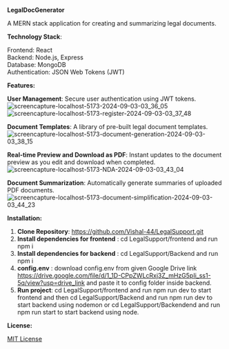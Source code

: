 <b>LegalDocGenerator</b>

A MERN stack application for creating and summarizing legal documents.

**Technology Stack**:

  Frontend: React <br>
  Backend: Node.js, Express <br>
  Database: MongoDB <br>
  Authentication: JSON Web Tokens (JWT) <br>

<b>Features:</b>

**User Management**: Secure user authentication using JWT tokens.
![screencapture-localhost-5173-2024-09-03-03_36_05](https://github.com/user-attachments/assets/5a54c015-bab7-4681-a05c-ab44e0ac857e)
![screencapture-localhost-5173-register-2024-09-03-03_37_48](https://github.com/user-attachments/assets/39230c5b-ba23-4014-9979-91184a881256)

**Document Templates**: A library of pre-built legal document templates.
![screencapture-localhost-5173-document-generation-2024-09-03-03_38_15](https://github.com/user-attachments/assets/5f3a77bf-7cdb-4ff2-bdeb-f66d79b89476)

**Real-time Preview and Download as PDF**: Instant updates to the document preview as you edit and download when completed.
![screencapture-localhost-5173-NDA-2024-09-03-03_43_04](https://github.com/user-attachments/assets/e860bf67-4713-43a4-83bb-47b7b243a218)

**Document Summarization**: Automatically generate summaries of uploaded PDF documents.
![screencapture-localhost-5173-document-simplification-2024-09-03-03_44_23](https://github.com/user-attachments/assets/1fea5599-3d6a-4f6e-b17a-f91f09b4e7e2)



**Installation:**

  1. **Clone Repository**:  https://github.com/Vishal-44/LegalSupport.git
  2. **Install dependencies for frontend** : cd LegalSupport/frontend and run npm i
  3. **Install dependencies for backend** : cd LegalSupport/Backend and run npm i
  4. **config.env** : download config.env from given Google Drive link https://drive.google.com/file/d/1_1D-CPpZWLcRxj3Z_mHzG5pIi_ss1-5q/view?usp=drive_link  and paste it to config folder inside backend.
  5. **Run project**: cd LegalSupport/frontend and run npm run dev to start frontend and then cd LegalSupport/Backend and run npm run dev to start backend using nodemon or cd LegalSupport/Backendend and run npm run start to start backend using node.


**License:**
  
  [MIT License](https://opensource.org/license/MIT)

